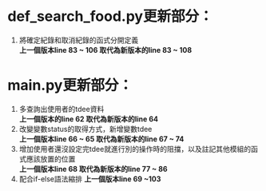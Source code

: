 # def_search_food.py更新部分： #  
1. 將確定紀錄和取消紀錄的函式分開定義  
**上一個版本line 83 ~ 106 取代為新版本的line 83 ~ 108**  

# main.py更新部分： #  
1. 多查詢出使用者的tdee資料  
**上一個版本的line 62 取代為新版本的line 64**  
2. 改變變數status的取得方式，新增變數tdee  
**上一個版本line 66 ~ 65 取代為新版本的line 67 ~ 74**  
3. 增加使用者還沒設定完tdee就進行別的操作時的阻擋，以及註記其他模組的函式應該放置的位置  
**上一個版本line 68 取代為新版本的line 77 ~ 86**  
4. 配合if-else語法縮排
**上一個版本line 69 ~103**  
